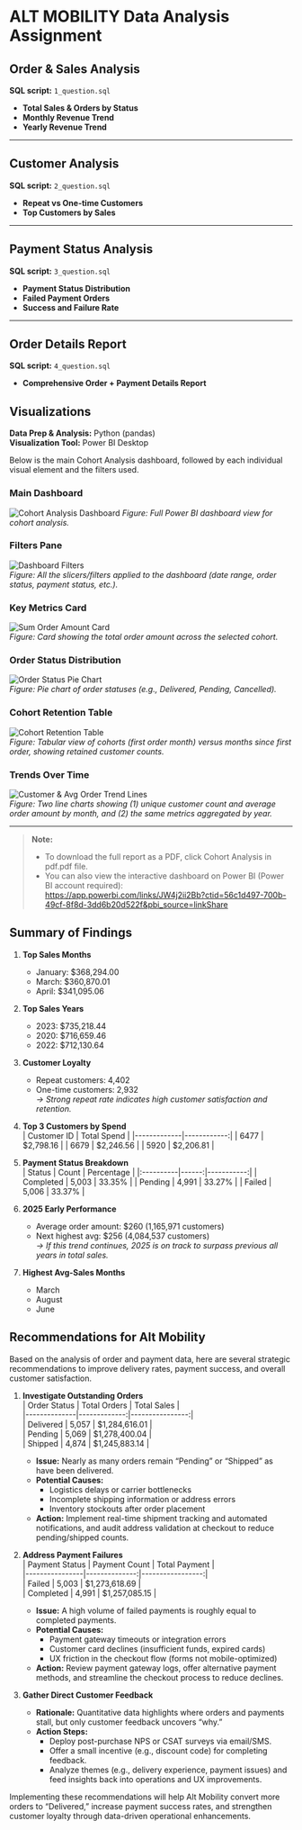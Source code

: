 # ALT MOBILITY Data Analysis Assignment

## Order & Sales Analysis  
**SQL script:** `1_question.sql`  
- **Total Sales & Orders by Status**  
- **Monthly Revenue Trend**  
- **Yearly Revenue Trend**  

---

## Customer Analysis  
**SQL script:** `2_question.sql`  
- **Repeat vs One-time Customers**  
- **Top Customers by Sales**  

---

## Payment Status Analysis  
**SQL script:** `3_question.sql`  
- **Payment Status Distribution**  
- **Failed Payment Orders**  
- **Success and Failure Rate**  

---

## Order Details Report  
**SQL script:** `4_question.sql`  
- **Comprehensive Order + Payment Details Report**

## Visualizations  

**Data Prep & Analysis:** Python (pandas)  
**Visualization Tool:** Power BI Desktop  

Below is the main Cohort Analysis dashboard, followed by each individual visual element and the filters used.

### Main Dashboard  
![Cohort Analysis Dashboard](https://github.com/user-attachments/assets/553591aa-c62a-43b9-8d2b-29ec946e82b2)
*Figure: Full Power BI dashboard view for cohort analysis.*

### Filters Pane  
![Dashboard Filters](https://github.com/user-attachments/assets/27aab960-1e0d-43c3-87bd-86e1aaf409fb)  
*Figure: All the slicers/filters applied to the dashboard (date range, order status, payment status, etc.).*

### Key Metrics Card  
![Sum Order Amount Card](https://github.com/user-attachments/assets/49019fb2-d77d-4f25-99d3-c6cd5814750a)  
*Figure: Card showing the total order amount across the selected cohort.*

### Order Status Distribution  
![Order Status Pie Chart](https://github.com/user-attachments/assets/ca534043-3723-453d-b02d-f49696a01819)  
*Figure: Pie chart of order statuses (e.g., Delivered, Pending, Cancelled).*

### Cohort Retention Table  
![Cohort Retention Table](https://github.com/user-attachments/assets/5875b245-80b5-4701-8c9d-3099e80d16bc)  
*Figure: Tabular view of cohorts (first order month) versus months since first order, showing retained customer counts.*

### Trends Over Time  
![Customer & Avg Order Trend Lines](https://github.com/user-attachments/assets/62831300-ed9a-427e-9227-af19a5b5fbc9)  
*Figure: Two line charts showing (1) unique customer count and average order amount by month, and (2) the same metrics aggregated by year.*

---

> **Note:**  
> - To download the full report as a PDF, click Cohort Analysis in pdf.pdf file.
> - You can also view the interactive dashboard on Power BI (Power BI account required):  
>   https://app.powerbi.com/links/JW4j2ii2Bb?ctid=56c1d497-700b-49cf-8f8d-3dd6b20d522f&pbi_source=linkShare

## Summary of Findings

1. **Top Sales Months**  
   - January: \$368,294.00  
   - March:  \$360,870.01  
   - April:  \$341,095.06  

2. **Top Sales Years**  
   - 2023: \$735,218.44  
   - 2020: \$716,659.46  
   - 2022: \$712,130.64  

3. **Customer Loyalty**  
   - Repeat customers: 4,402  
   - One-time customers: 2,932  
   *→ Strong repeat rate indicates high customer satisfaction and retention.*

4. **Top 3 Customers by Spend**  
   | Customer ID | Total Spend |
   |-------------|------------:|
   | 6477        |  \$2,798.16 |
   | 6679        |  \$2,246.56 |
   | 5920        |  \$2,206.81 |

5. **Payment Status Breakdown**  
   | Status    | Count | Percentage |
   |:----------|------:|-----------:|
   | Completed | 5,003 |     33.35% |
   | Pending   | 4,991 |     33.27% |
   | Failed    | 5,006 |     33.37% |

6. **2025 Early Performance**  
   - Average order amount: \$260 (1,165,971 customers)  
   - Next highest avg: \$256 (4,084,537 customers)  
   *→ If this trend continues, 2025 is on track to surpass previous all years in total sales.*

7. **Highest Avg-Sales Months**  
   - March  
   - August  
   - June  

## Recommendations for Alt Mobility

Based on the analysis of order and payment data, here are several strategic recommendations to improve delivery rates, payment success, and overall customer satisfaction.

1. **Investigate Outstanding Orders**  
   | Order Status | Total Orders | Total Sales     |  
   |--------------|-------------:|----------------:|  
   | Delivered    | 5,057        | \$1,284,616.01  |  
   | Pending      | 5,069        | \$1,278,400.04  |  
   | Shipped      | 4,874        | \$1,245,883.14  |  
   - **Issue:** Nearly as many orders remain “Pending” or “Shipped” as have been delivered.  
   - **Potential Causes:**  
     - Logistics delays or carrier bottlenecks  
     - Incomplete shipping information or address errors  
     - Inventory stockouts after order placement  
   - **Action:** Implement real-time shipment tracking and automated notifications, and audit address validation at checkout to reduce pending/shipped counts.

2. **Address Payment Failures**  
   | Payment Status | Payment Count | Total Payment    |  
   |----------------|--------------:|-----------------:|  
   | Failed         | 5,003         | \$1,273,618.69   |  
   | Completed      | 4,991         | \$1,257,085.15   |  
   - **Issue:** A high volume of failed payments is roughly equal to completed payments.  
   - **Potential Causes:**  
     - Payment gateway timeouts or integration errors  
     - Customer card declines (insufficient funds, expired cards)  
     - UX friction in the checkout flow (forms not mobile-optimized)  
   - **Action:** Review payment gateway logs, offer alternative payment methods, and streamline the checkout process to reduce declines.

3. **Gather Direct Customer Feedback**  
   - **Rationale:** Quantitative data highlights where orders and payments stall, but only customer feedback uncovers “why.”  
   - **Action Steps:**  
     - Deploy post-purchase NPS or CSAT surveys via email/SMS.  
     - Offer a small incentive (e.g., discount code) for completing feedback.  
     - Analyze themes (e.g., delivery experience, payment issues) and feed insights back into operations and UX improvements.

Implementing these recommendations will help Alt Mobility convert more orders to “Delivered,” increase payment success rates, and strengthen customer loyalty through data-driven operational enhancements.  

